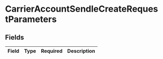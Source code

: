 # CarrierAccountSendleCreateRequestParameters


## Fields

| Field       | Type        | Required    | Description |
| ----------- | ----------- | ----------- | ----------- |
